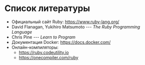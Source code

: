 # Список литературы

-   Официальный сайт Ruby: https://www.ruby-lang.org/
-   David Flanagan, Yukihiro Matsumoto --- *The Ruby Programming
    Language*
-   Chris Pine --- *Learn to Program*
-   Документация Docker: https://docs.docker.com/
-   Онлайн-компиляторы:
    -   https://ruby.codeutility.io
    -   https://onecompiler.com/ruby
